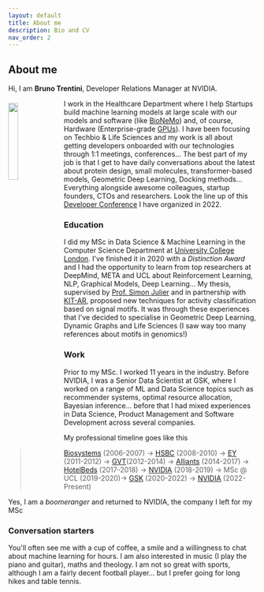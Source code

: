 ```yaml
---
layout: default
title: About me
description: Bio and CV
nav_order: 2
---
```

## About me
Hi, I am **Bruno Trentini**, Developer Relations Manager at NVIDIA. 

<div style="text-align: left;">
<img style="float: left; padding-top: 7px; padding-right: 12px;" src="https://media.licdn.com/dms/image/D4E03AQHIoaWi1wIMiQ/profile-displayphoto-shrink_800_800/0/1677259862659?e=1685577600&v=beta&t=8i5Ju6SIRQxLM2-kGvRmmmIPgm00LU5q3nq_VDq96j4"  width="20%" >
</div>

I work in the Healthcare Department where I help Startups build machine learning models at large scale with our models and software (like [BioNeMo](https://www.youtube.com/watch?v=GNL1z7hnj4w)) and, of course, Hardware (Enterprise-grade [GPUs](https://www.nvidia.com/en-gb/data-center/)). I have been focusing on Techbio & Life Sciences and my work is all about getting developers onboarded with our technologies through 1:1 meetings, conferences... The best part of my job is that I get to have daily conversations about the latest about protein design, small molecules, transformer-based models, Geometric Deep Learning, Docking methods... Everything alongside awesome colleagues, startup founders, CTOs and researchers. Look the line up of this [Developer Conference](https://www.nvidia.com/en-gb/events/healthcare-dev-ai-summit/) I have organized in 2022.

### Education
I did my MSc in Data Science & Machine Learning in the Computer Science Department at [University College London](www.ucl.ac.uk). I've finished it in 2020 with a *Distinction Award* and I had the opportunity to learn from top researchers at DeepMind, META and UCL about Reinforcement Learning, NLP, Graphical Models, Deep Learning... My thesis, supervised by [Prof. Simon Julier](https://scholar.google.co.uk/citations?user=BHUj3DkAAAAJ&hl=en) and in partnership with [KIT-AR](https://kit-ar.com/), proposed new techniques for activity classification based on signal motifs. It was through these experiences that I've decided to specialise in Geometric Deep Learning, Dynamic Graphs and Life Sciences (I saw way too many references about motifs in genomics!)

### Work 
Prior to my MSc. I worked 11 years in the industry. Before NVIDIA, I was a Senior Data Scientist at GSK, where I worked on a range of ML and Data Science topics such as recommender systems, optimal resource allocation, Bayesian inference... before that I had mixed experiences in Data Science, Product Management and Software Development across several companies.

My professional timeline goes like this  
> [Biosystems](https://www.biosystems.com.br/) (2006-2007) -> [HSBC](https://www.hsbc.co.uk/) (2008-2010) -> [EY](https://www.ey.com/en_gl) (2011-2012) -> [GVT](https://www.telefonica.com/en/communication-room/telefonica-closes-the-acquisition-of-gvt-and-becomes-the-leading-brazilian-integrated-operator/)(2012-2014) -> [Alliants](www.alliants.com) (2014-2017) -> [HotelBeds](https://www.hotelbeds.com/home) (2017-2018) -> [NVIDIA](www.nvidia.com) (2018-2019) -> MSc @ UCL (2019-2020)-> [GSK](www.gsk.com) (2020-2022) -> [NVIDIA](www.nvidia.com) (2022-Present)

Yes, I am a _boomeranger_ and returned to NVIDIA, the company I left for my MSc

### Conversation starters
You'll often see me with a cup of coffee, a smile and a willingness to chat about machine learning for hours. I am also interested in music (I play the piano and guitar), maths and theology. I am not so great with sports, although I am a fairly decent football player... but I prefer going for long hikes and table tennis.   